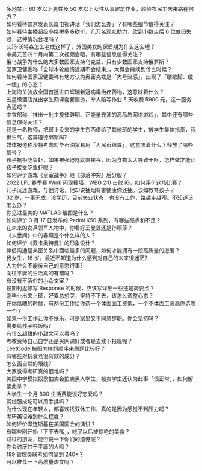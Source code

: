 多地禁止 60 岁以上男性及 50 岁以上女性从事建筑作业，超龄农民工未来路在何方？  
如何看待普京发表长篇电视讲话「我们怎么办」？有哪些细节值得关注？  
如何看待主播超级小桀拼多多砍价，几万名观众助力，砍到小数点后  6 位依旧失败，这种情况合理吗？  
艾玛·沃特森怎么老成这样了，外国美女的保质期为什么这么短？  
中美元首四个月内第二次视频会晤，有哪些信息值得关注？  
俄乌战争为什么绝大多数国家支持乌克兰，只有少数国家支持俄罗斯？  
国家卫健委称「全球本轮疫情近期不会结束」，大概会持续到什么时候？  
如何看待国家卫健委称有地方认为奥密克戎是「大号流感」，出现了「歇歇脚、缓一缓」的心态？  
上海海关验放全国首批进口辉瑞新冠病毒治疗药物，这意味着什么？  
五星级酒店推出学生网课套餐服务，专人陪写作业 5 天收费 5900 元，这一服务合适吗？  
中宣部称「推出一批主旋律鲜明、正能量充沛的高品质网络游戏」，其中还有哪些信息值得关注？  
我是一名教师，把班上没来的学生东西借给了其他班的学生，被学生集体指责，我很生气，这算道德绑架吗?  
媒体报道称沙特考虑对华石油贸易用「人民币结算」，这意味着什么？释放了哪些信号？  
孩子抗拒吃鱼虾，如果被强迫吃就直接吞，因为食物太大导致干呕，怎样做才能让孩子接受吃鱼虾呢？  
如何评价游戏《皇室战争》继《部落冲突》后分服？  
2022 LPL 春季赛 Wink 闪现撞墙，WBG 2:0 击败 iG，如何评价这场比赛？  
儿子沉迷游戏，与他讨论，他却说抽烟有害健康你还抽。该如教育孩子？  
32 岁，一事无成，没学历，目前失业状态，也没有工作，路越走越窄。不知道该怎么办？  
你见过最美的 MATLAB 绘图是什么？  
如何评价 3 月 17 日发布的 Redmi K50 系列，有哪些亮点和不足？  
在未来的女乒领军人物中，你看好王曼昱还是孙颖莎？  
《人世间》中的春燕是个什么样的人？  
如何评价《戴卡奥特曼》的形象设计？  
伴侣沟通是亲密关系中面临最多的问题，如何才能拥有一段高质量的恋爱？  
我女生，16 岁。最近不知道为什么感到对自己的未来很迷茫?  
人为什么不能按自己的意愿行事?  
向往平庸的生活真的有错吗？  
有没有不落俗的小众文案？  
投期刊返修写 Response 的时候，应该写详细一些还是简要点？  
刚毕业出来上班，好累总想哭，坚持不下去，该怎么调整心态？  
在你落魄的时候，有两份工作给你选一个体面面工资低，一个不体面工资高你选哪一个？  
如果一份工作让你不快乐，可是家里又不同意辞职。你会坚持吗？  
需要给孩子喂饭吗?  
有什么超甜的小甜文可以看吗？  
考教资师自己自学还是买网课好或者是去线下报班呢？  
LeetCode 按照怎样的顺序来刷题比较好？  
有哪些对抗衰老很有效的成分？  
怎么画自然的眼线?  
大家觉得考研真的很难吗？  
美国中学模拟奴隶拍卖会拍卖黑人学生，被卖学生还认为此事「很正常」，如何解读此举？  
大学生一个月 800 生活费能谈好恋爱吗？  
羽绒服成坨可以用手揉吗？  
为什么现在年轻人，都喜欢找双休工作，真的是因为感觉不到压力吗？  
考研英语难到什么程度？  
如何评价泽连斯基在美国国会的演讲？  
有哪些刚开始「下不去嘴」，吃了以后被惊艳的美食？  
路过的朋友，能否说一下你们的遗憾呢？  
你会讨厌甘于平庸的人吗？  
199 管理类联考如何拿到 240+？  
可以推荐一下高质量虐文吗？  
